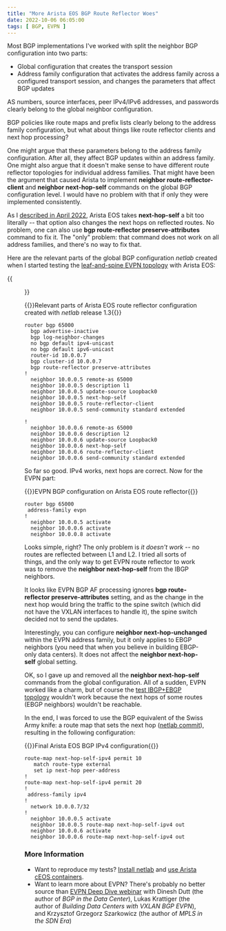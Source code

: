 ```yaml
---
title: "More Arista EOS BGP Route Reflector Woes"
date: 2022-10-06 06:05:00
tags: [ BGP, EVPN ]
---
```

Most BGP implementations I've worked with split the neighbor BGP configuration into two parts:

* Global configuration that creates the transport session
* Address family configuration that activates the address family across a configured transport session, and changes the parameters that affect BGP updates

AS numbers, source interfaces, peer IPv4/IPv6 addresses, and passwords clearly belong to the global neighbor configuration.
<!--more-->
BGP policies like route maps and prefix lists clearly belong to the address family configuration, but what about things like route reflector clients and next hop processing?

One might argue that these parameters belong to the address family configuration. After all, they affect BGP updates within an address family. One might also argue that it doesn't make sense to have different route reflector topologies for individual address families. That might have been the argument that caused Arista to implement **neighbor route-reflector-client** and **neighbor next-hop-self** commands on the global BGP configuration level. I would have no problem with that if only they were implemented consistently.

As I [described in April 2022](https://blog.ipspace.net/2022/04/eos-route-reflector-next-hop-self.html), Arista EOS takes **next-hop-self** a bit too literally -- that option also changes the next hops on reflected routes. No problem, one can also use **bgp route-reflector preserve-attributes** command to fix it. The "only" problem: that command does not work on all address families, and there's no way to fix that.

Here are the relevant parts of the global BGP configuration *netlab* created when I started testing the [leaf-and-spine EVPN topology](https://github.com/ipspace/netlab/blob/dev/tests/integration/evpn/vxlan-bridging-leaf-spine.yml) with Arista EOS:

{{<figure src="/2022/10/vxlan-evpn-eos-topology.png" caption="BGP session topology">}}

{{<cc>}}Relevant parts of Arista EOS route reflector configuration created with *netlab* release 1.3{{</cc>}}
```
router bgp 65000
  bgp advertise-inactive
  bgp log-neighbor-changes
  no bgp default ipv4-unicast
  no bgp default ipv6-unicast
  router-id 10.0.0.7
  bgp cluster-id 10.0.0.7
  bgp route-reflector preserve-attributes
!
  neighbor 10.0.0.5 remote-as 65000
  neighbor 10.0.0.5 description l1
  neighbor 10.0.0.5 update-source Loopback0
  neighbor 10.0.0.5 next-hop-self
  neighbor 10.0.0.5 route-reflector-client
  neighbor 10.0.0.5 send-community standard extended

!
  neighbor 10.0.0.6 remote-as 65000
  neighbor 10.0.0.6 description l2
  neighbor 10.0.0.6 update-source Loopback0
  neighbor 10.0.0.6 next-hop-self
  neighbor 10.0.0.6 route-reflector-client
  neighbor 10.0.0.6 send-community standard extended
```

So far so good. IPv4 works, next hops are correct. Now for the EVPN part:

{{<cc>}}EVPN BGP configuration on Arista EOS route reflector{{</cc>}}
```
router bgp 65000
 address-family evpn
!
  neighbor 10.0.0.5 activate
  neighbor 10.0.0.6 activate
  neighbor 10.0.0.8 activate
```

Looks simple, right? The only problem is *it doesn't work* -- no routes are reflected between L1 and L2. I tried all sorts of things, and the only way to get EVPN route reflector to work was to remove the **neighbor next-hop-self** from the IBGP neighbors.

It looks like EVPN BGP AF processing ignores **bgp route-reflector preserve-attributes** setting, and as the change in the next hop would bring the traffic to the spine switch (which did not have the VXLAN interfaces to handle it), the spine switch decided not to send the updates.

Interestingly, you can configure **neighbor next-hop-unchanged**  within the EVPN address family, but it only applies to EBGP neighbors (you need that when you believe in building EBGP-only data centers). It does not affect the **neighbor next-hop-self** global setting.

OK, so I gave up and removed all the **neighbor next-hop-self** commands from the global configuration. All of a sudden, EVPN worked like a charm, but of course the [test IBGP+EBGP topology](https://github.com/ipspace/netlab/blob/dev/tests/integration/bgp/ibgp-ebgp.yml) wouldn't work because the next hops of some routes (EBGP neighbors) wouldn't be reachable.

In the end, I was forced to use the BGP equivalent of the Swiss Army knife: a route map that sets the next hop ([netlab commit](https://github.com/ipspace/netlab/commit/be1c546aeb029960f231f3382ccf0768c918656a)), resulting in the following configuration:

{{<cc>}}Final Arista EOS BGP IPv4 configuration{{</cc>}}
```
route-map next-hop-self-ipv4 permit 10
   match route-type external
   set ip next-hop peer-address
!
route-map next-hop-self-ipv4 permit 20
!
 address-family ipv4
!
  network 10.0.0.7/32
!
  neighbor 10.0.0.5 activate
  neighbor 10.0.0.5 route-map next-hop-self-ipv4 out
  neighbor 10.0.0.6 activate
  neighbor 10.0.0.6 route-map next-hop-self-ipv4 out
```

### More Information

* Want to reproduce my tests? [Install netlab](https://netsim-tools.readthedocs.io/en/latest/install.html) and [use Arista cEOS containers](https://netsim-tools.readthedocs.io/en/latest/labs/ceos.html).
* Want to learn more about EVPN? There's probably no better source than [EVPN Deep Dive webinar](https://www.ipspace.net/EVPN_Technical_Deep_Dive) with Dinesh Dutt (the author of *BGP in the Data Center*), Lukas Krattiger (the author of *Building Data Centers with VXLAN BGP EVPN*), and Krzysztof Grzegorz Szarkowicz (the author of *MPLS in the SDN Era*)